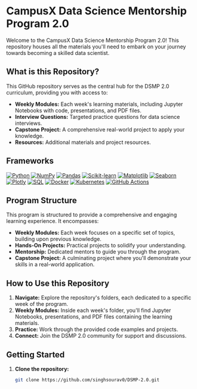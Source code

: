 # CampusX Data Science Mentorship Program 2.0

Welcome to the CampusX Data Science Mentorship Program 2.0! This repository houses all the materials you'll need to embark on your journey towards becoming a skilled data scientist. 

## What is this Repository?

This GitHub repository serves as the central hub for the DSMP 2.0 curriculum, providing you with access to:

* **Weekly Modules:** Each week's learning materials, including Jupyter Notebooks with code, presentations, and PDF files. 
* **Interview Questions:** Targeted practice questions for data science interviews.
* **Capstone Project:** A comprehensive real-world project to apply your knowledge.
* **Resources:** Additional materials and project resources. 

## Frameworks

[![Python](https://img.shields.io/badge/Python-3776AB?logo=python&logoColor=white)](https://www.python.org/)
[![NumPy](https://img.shields.io/badge/NumPy-1F425F?logo=numpy&logoColor=white)](https://numpy.org/)
[![Pandas](https://img.shields.io/badge/Pandas-15B01A?logo=pandas&logoColor=white)](https://pandas.pydata.org/)
[![Scikit-learn](https://img.shields.io/badge/Scikit-learn-008000?logo=scikit-learn&logoColor=white)](https://scikit-learn.org/stable/)
[![Matplotlib](https://img.shields.io/badge/Matplotlib-FFA07A?logo=matplotlib&logoColor=white)](https://matplotlib.org/)
[![Seaborn](https://img.shields.io/badge/Seaborn-8B4513?logo=seaborn&logoColor=white)](https://seaborn.pydata.org/)
[![Plotly](https://img.shields.io/badge/Plotly-4B4B4B?logo=plotly&logoColor=white)](https://plotly.com/)
[![SQL](https://img.shields.io/badge/SQL-307EC7?logo=sql&logoColor=white)](https://www.w3schools.com/sql/)
[![Docker](https://img.shields.io/badge/Docker-2496ED?logo=docker&logoColor=white)](https://www.docker.com/)
[![Kubernetes](https://img.shields.io/badge/Kubernetes-326CE5?logo=kubernetes&logoColor=white)](https://kubernetes.io/)
[![GitHub Actions](https://img.shields.io/badge/GitHub%20Actions-2088FF?logo=github&logoColor=white)](https://github.com/features/actions)

## Program Structure

This program is structured to provide a comprehensive and engaging learning experience. It encompasses:

* **Weekly Modules:** Each week focuses on a specific set of topics, building upon previous knowledge.
* **Hands-On Projects:**  Practical projects to solidify your understanding.
* **Mentorship:** Dedicated mentors to guide you through the program.
* **Capstone Project:** A culminating project where you'll demonstrate your skills in a real-world application.

## How to Use this Repository

1. **Navigate:** Explore the repository's folders, each dedicated to a specific week of the program.
2. **Weekly Modules:** Inside each week's folder, you'll find Jupyter Notebooks, presentations, and PDF files containing the learning materials.
3. **Practice:** Work through the provided code examples and projects.
4. **Connect:** Join the DSMP 2.0 community for support and discussions.

## Getting Started

1. **Clone the repository:** 
   ```bash
   git clone https://github.com/singhsourav0/DSMP-2.0.git
